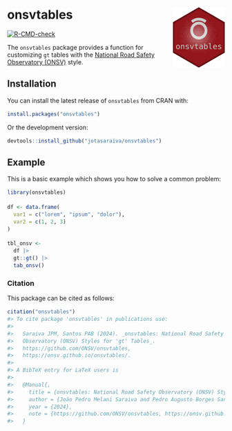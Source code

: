 
<!-- README.md is generated from README.Rmd. Please edit that file -->

# onsvtables <a href="https://onsv.github.io/onsvtables/"><img src="man/figures/logo.png" align="right" height="139" alt="onsvtables website" /></a>

<!-- badges: start -->

[![R-CMD-check](https://github.com/ONSV/onsvtables/actions/workflows/R-CMD-check.yaml/badge.svg)](https://github.com/ONSV/onsvtables/actions/workflows/R-CMD-check.yaml)
<!-- badges: end -->

The `onsvtables` package provides a function for customizing `gt` tables
with the [National Road Safety Observatory
(ONSV)](https://www.onsv.org.br/) style.

## Installation

You can install the latest release of `onsvtables` from CRAN with:

``` r
install.packages("onsvtables")
```

Or the development version:

``` r
devtools::install_github("jotasaraiva/onsvtables")
```

## Example

This is a basic example which shows you how to solve a common problem:

``` r
library(onsvtables)

df <- data.frame(
  var1 = c("lorem", "ipsum", "dolor"),
  var2 = c(1, 2, 3)
)

tbl_onsv <-
  df |>
  gt::gt() |>
  tab_onsv()
```

### Citation

This package can be cited as follows:

``` r
citation("onsvtables")
#> To cite package 'onsvtables' in publications use:
#> 
#>   Saraiva JPM, Santos PAB (2024). _onsvtables: National Road Safety
#>   Observatory (ONSV) Styles for 'gt' Tables_.
#>   https://github.com/ONSV/onsvtables,
#>   https://onsv.github.io/onsvtables/.
#> 
#> A BibTeX entry for LaTeX users is
#> 
#>   @Manual{,
#>     title = {onsvtables: National Road Safety Observatory (ONSV) Styles for 'gt' Tables},
#>     author = {João Pedro Melani Saraiva and Pedro Augusto Borges Santos},
#>     year = {2024},
#>     note = {https://github.com/ONSV/onsvtables, https://onsv.github.io/onsvtables/},
#>   }
```
